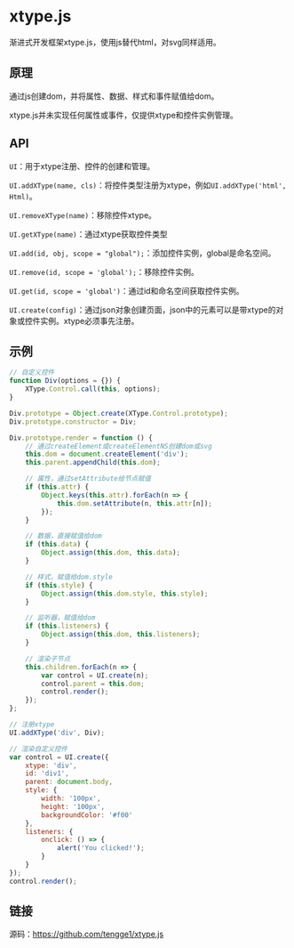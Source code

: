 # xtype.js

渐进式开发框架xtype.js，使用js替代html，对svg同样适用。

## 原理

通过js创建dom，并将属性、数据、样式和事件赋值给dom。

xtype.js并未实现任何属性或事件，仅提供xtype和控件实例管理。

## API

`UI`：用于xtype注册、控件的创建和管理。

`UI.addXType(name, cls)`：将控件类型注册为xtype，例如`UI.addXType('html', Html)`。

`UI.removeXType(name)`：移除控件xtype。

`UI.getXType(name)`：通过xtype获取控件类型

`UI.add(id, obj, scope = "global");`：添加控件实例，global是命名空间。

`UI.remove(id, scope = 'global');`：移除控件实例。

`UI.get(id, scope = 'global')`：通过id和命名空间获取控件实例。

`UI.create(config)`：通过json对象创建页面，json中的元素可以是带xtype的对象或控件实例。xtype必须事先注册。

## 示例

```javascript
// 自定义控件
function Div(options = {}) {
    XType.Control.call(this, options);
}

Div.prototype = Object.create(XType.Control.prototype);
Div.prototype.constructor = Div;

Div.prototype.render = function () {
    // 通过createElement或createElementNS创建dom或svg
    this.dom = document.createElement('div');
    this.parent.appendChild(this.dom);

    // 属性，通过setAttribute给节点赋值
    if (this.attr) {
        Object.keys(this.attr).forEach(n => {
            this.dom.setAttribute(n, this.attr[n]);
        });
    }

    // 数据，直接赋值给dom
    if (this.data) {
        Object.assign(this.dom, this.data);
    }

    // 样式，赋值给dom.style
    if (this.style) {
        Object.assign(this.dom.style, this.style);
    }

    // 监听器，赋值给dom
    if (this.listeners) {
        Object.assign(this.dom, this.listeners);
    }

    // 渲染子节点
    this.children.forEach(n => {
        var control = UI.create(n);
        control.parent = this.dom;
        control.render();
    });
};

// 注册xtype
UI.addXType('div', Div);

// 渲染自定义控件
var control = UI.create({
    xtype: 'div',
    id: 'div1',
    parent: document.body,
    style: {
        width: '100px',
        height: '100px',
        backgroundColor: '#f00'
    },
    listeners: {
        onclick: () => {
            alert('You clicked!');
        }
    }
});
control.render();
```

## 链接

源码：https://github.com/tengge1/xtype.js